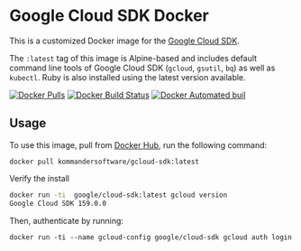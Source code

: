 # Google Cloud SDK Docker

This is a customized Docker image for the [Google Cloud SDK](https://cloud.google.com/sdk/).

The `:latest` tag of this image is Alpine-based and includes default command
line tools of Google Cloud SDK (`gcloud`, `gsutil`, `bq`) as well as `kubectl`.
Ruby is also installed using the latest version available.

[![Docker Pulls](https://img.shields.io/docker/pulls/kommander/gcloud-sdk.svg)]()
[![Docker Build Status](https://img.shields.io/docker/build/kommander/gcloud-sdk.svg)]()
[![Docker Automated buil](https://img.shields.io/docker/automated/kommander/gcloud-sdk.svg)]()

## Usage

To use this image, pull from [Docker Hub](https://hub.docker.com/r/kommander/gcloud-sdk/), run the following command:

```
docker pull kommandersoftware/gcloud-sdk:latest
```

Verify the install

```bash
docker run -ti  google/cloud-sdk:latest gcloud version
Google Cloud SDK 159.0.0
```

Then, authenticate by running:

```
docker run -ti --name gcloud-config google/cloud-sdk gcloud auth login
```
